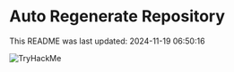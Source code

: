 # Auto Regenerate Repository

This README was last updated: 2024-11-19 06:50:16

 ![TryHackMe](https://tryhackme.com/badge/533634)
